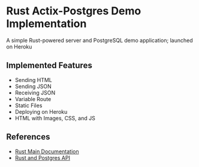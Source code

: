 # Rust Actix-Postgres Demo Implementation
A simple Rust-powered server and PostgreSQL demo application; launched on Heroku

## Implemented Features
- Sending HTML
- Sending JSON
- Receiving JSON
- Variable Route
- Static Files
- Deploying on Heroku
- HTML with Images, CSS, and JS

## References
- [Rust Main Documentation](https://actix.rs/docs/getting-started/)
- [Rust and Postgres API](https://blog.logrocket.com/create-a-backend-api-with-rust-and-postgres/)
